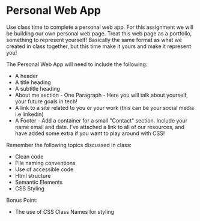 # Personal Web App

Use class time to complete a personal web app. For this assignment we will be building our own personal web page. Treat this web page as a portfolio, something to represent yourself! Basically the same format as what we created in class together, but this time make it yours and make it represent you!

The Personal Web App will need to include the following:
- A header
- A title heading
- A subtitle heading
- About me section - One Paragraph - Here you will talk about yourself, your future goals in tech!
- A link to a site related to you or your work (this can be your social media i.e linkedin)
- A Footer - Add a container for a small "Contact" section. Include your name email and date. I've attached a link to all of our resources, and have added some extra if you want to play around with CSS!


Remember the following topics discussed in class:
- Clean code
- File naming conventions
- Use of accessible code
- Html structure
- Semantic Elements
- CSS Styling

Bonus Point:
- The use of CSS Class Names for styling

